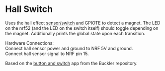 Hall Switch
=====

Uses the hall effect [sensor/switch](http://wiki.sunfounder.cc/index.php?title=Hall_Sensor_module) and GPIOTE to detect a magnet.  The LED on the nrf52 (and the LED on the switch itself) should toggle depending on the magnet.  Additionally prints the global state upon each transition.

Hardware Connections:  
Connect hall sensor power and ground to NRF 5V and ground.  
Connect hall sensor signal to NRF pin 15.

Based on the [button and switch](https://github.com/lab11/buckler/blob/master/software/apps/button_and_switch/main.c) app from the Buckler repository.
